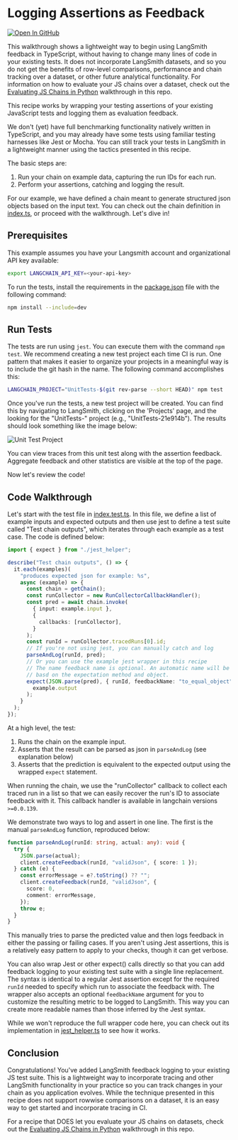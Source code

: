 # Logging Assertions as Feedback

[![Open In GitHub](https://img.shields.io/badge/GitHub-View%20source-green.svg)](https://github.com/langchain-ai/langsmith-cookbook/tree/main/./typescript-testing-examples/simple-test/README.md)


This walkthrough shows a lightweight way to begin using LangSmith feedback in TypeScript, without having to change many lines of code
in your existing tests. It does not incorporate LangSmith datasets, and so you do not get the benefits of row-level comparisons, performance and chain tracking over a dataset, or other future analytical functionality. For information on how to evaluate your JS chains over a dataset, check out the [Evaluating JS Chains in Python](../eval-in-python/) walkthrough in this repo.

This recipe works by wrapping your testing assertions of your existing JavaScript tests and logging them as evaluation feedback.

We don't (yet) have full benchmarking functionality natively written in TypeScript, and you may already have some tests using
familiar testing harnesses like Jest or Mocha. You can still track your tests in LangSmith in a lightweight manner using the tactics presented in this recipe.

The basic steps are:

1. Run your chain on example data, capturing the run IDs for each run.
2. Perform your assertions, catching and logging the result.

For our example, we have defined a chain meant to generate structured json objects based on the input text. You can check out the chain definition in [index.ts](./src/index.ts), or proceed with the walkthrough. Let's dive in!

## Prerequisites

This example assumes you have your Langsmith account and organizational API key available:

```bash
export LANGCHAIN_API_KEY=<your-api-key>
```

To run the tests, install the requirements in the [package.json](./package.json) file with the following command:

```bash
npm install --include=dev
```

## Run Tests

The tests are run using `jest`. You can execute them with the command `npm test`. We recommend creating a new test project each time CI is run. One pattern that makes it easier to organize your projects in a meaningful way is to include the git hash in the name. The following command accomplishes this:

```bash
LANGCHAIN_PROJECT="UnitTests-$(git rev-parse --short HEAD)" npm test
```

Once you've run the tests, a new test project will be created. You can find this by navigating to LangSmith, clicking on the 'Projects' page, and the looking for the "UnitTests-<hash>" project (e.g., "UnitTests-21e914b"). The results should look something like the image below:

![Unit Test Project](img/resulting_project.png)

You can view traces from this unit test along with the assertion feedback. Aggregate feedback and other statistics are visible at the top of the page.

Now let's review the code!

## Code Walkthrough

Let's start with the test file in [index.test.ts](./tests/index.test.ts). In this file, we define a list of example inputs and expected outputs and then use
jest to define a test suite called "Test chain outputs", which iterates through each example as a test case. The code is defined below:


```typescript
import { expect } from "./jest_helper";

describe("Test chain outputs", () => {
  it.each(examples)(
    "produces expected json for example: %s",
    async (example) => {
      const chain = getChain();
      const runCollector = new RunCollectorCallbackHandler();
      const pred = await chain.invoke(
        { input: example.input },
        {
          callbacks: [runCollector],
        }
      );
      const runId = runCollector.tracedRuns[0].id;
      // If you're not using jest, you can manually catch and log
      parseAndLog(runId, pred);
      // Or you can use the example jest wrapper in this recipe
      // The name feedback name is optional. An automatic name will be inferred
      // basd on the expectation method and object.
      expect(JSON.parse(pred), { runId, feedbackName: "to_equal_object" }).toEqual(
        example.output
      );
    }
  );
});

```

At a high level, the test:

1. Runs the chain on the example input.
2. Asserts that the result can be parsed as json in `parseAndLog` (see explanation below)
3. Asserts that the prediction is equivalent to the expected output using the wrapped `expect` statement.

When running the chain, we use the "runCollector" callback to collect each traced run in a list so that we can
easily recover the run's ID to associate feedback with it. This callback handler is available in langchain versions `>=0.0.139`.

We demonstrate two ways to log and assert in one line. The first is the manual `parseAndLog` function, reproduced below:

```typescript
function parseAndLog(runId: string, actual: any): void {
  try {
    JSON.parse(actual);
    client.createFeedback(runId, "validJson", { score: 1 });
  } catch (e) {
    const errorMessage = e?.toString() ?? "";
    client.createFeedback(runId, "validJson", {
      score: 0,
      comment: errorMessage,
    });
    throw e;
  }
}
```

This manually tries to parse the predicted value and then logs feedback in either the passing or failing cases. If you aren't using Jest assertions, this is a relatively easy pattern to apply to your checks, though it can get verbose.

You can also wrap Jest or other expect() calls directly so that you can add feedback logging to your existing test suite with a single line replacement.
The syntax is identical to a regular Jest assertion except for the required `runId` needed to specify which run to associate the feedback with. The
wrapper also accepts an optional `feedbackName` argument for you to customize the resulting metric to be logged to LangSmith. This way you can create more
readable names than those inferred by the Jest syntax. 

While we won't reproduce the full wrapper code here, you can check out its implementation in [jest_helper.ts](./tests/jest_helper.ts) to see how it works.

## Conclusion

Congratulations! You've added LangSmith feedback logging to your existing JS test suite. This is a lightweight way to incorporate tracing and other LangSmith functionality
in your practice so you can track changes in your chain as you application evolves. While the technique presented in this recipe does not support rowwise comparisons on a dataset,
it is an easy way to get started and incorporate tracing in CI.

For a recipe that DOES let you evaluate your JS chains on datasets, check out the [Evaluating JS Chains in Python](../eval-in-python/) walkthrough in this repo.